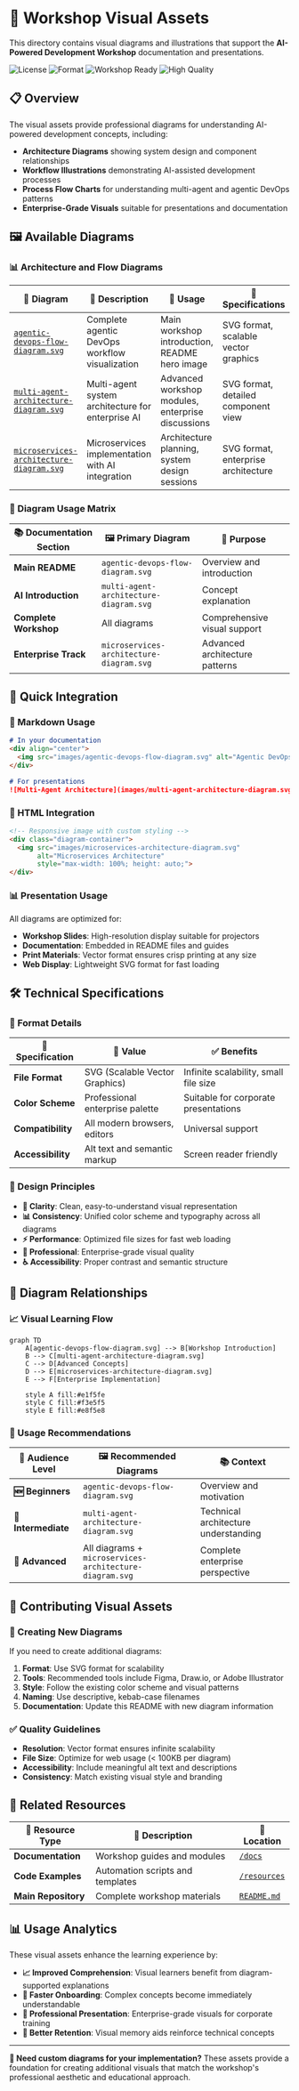 # 🎨 Workshop Visual Assets

This directory contains visual diagrams and illustrations that support the **AI-Powered Development Workshop** documentation and presentations.

![License](https://img.shields.io/badge/License-MIT-blue.svg)
![Format](https://img.shields.io/badge/Format-SVG-brightgreen)
![Workshop Ready](https://img.shields.io/badge/Workshop-Ready-blue)
![High Quality](https://img.shields.io/badge/Quality-Enterprise_Grade-gold)

## 📋 Overview

The visual assets provide professional diagrams for understanding AI-powered development concepts, including:

- **Architecture Diagrams** showing system design and component relationships
- **Workflow Illustrations** demonstrating AI-assisted development processes
- **Process Flow Charts** for understanding multi-agent and agentic DevOps patterns
- **Enterprise-Grade Visuals** suitable for presentations and documentation

## 🖼️ Available Diagrams

### 📊 Architecture and Flow Diagrams

| 🎨 Diagram | 📖 Description | 🎯 Usage | 📐 Specifications |
|------------|----------------|----------|-------------------|
| [`agentic-devops-flow-diagram.svg`](agentic-devops-flow-diagram.svg) | Complete agentic DevOps workflow visualization | Main workshop introduction, README hero image | SVG format, scalable vector graphics |
| [`multi-agent-architecture-diagram.svg`](multi-agent-architecture-diagram.svg) | Multi-agent system architecture for enterprise AI | Advanced workshop modules, enterprise discussions | SVG format, detailed component view |
| [`microservices-architecture-diagram.svg`](microservices-architecture-diagram.svg) | Microservices implementation with AI integration | Architecture planning, system design sessions | SVG format, enterprise architecture |

### 🎯 Diagram Usage Matrix

| 📚 Documentation Section | 🖼️ Primary Diagram | 🎯 Purpose |
|--------------------------|-------------------|-------------|
| **Main README** | `agentic-devops-flow-diagram.svg` | Overview and introduction |
| **AI Introduction** | `multi-agent-architecture-diagram.svg` | Concept explanation |
| **Complete Workshop** | All diagrams | Comprehensive visual support |
| **Enterprise Track** | `microservices-architecture-diagram.svg` | Advanced architecture patterns |

## 🚀 Quick Integration

### 📝 Markdown Usage

```markdown
# In your documentation
<div align="center">
  <img src="images/agentic-devops-flow-diagram.svg" alt="Agentic DevOps Flow" width="700">
</div>

# For presentations
![Multi-Agent Architecture](images/multi-agent-architecture-diagram.svg)
```

### 🎨 HTML Integration

```html
<!-- Responsive image with custom styling -->
<div class="diagram-container">
  <img src="images/microservices-architecture-diagram.svg" 
       alt="Microservices Architecture" 
       style="max-width: 100%; height: auto;">
</div>
```

### 📊 Presentation Usage

All diagrams are optimized for:
- **Workshop Slides**: High-resolution display suitable for projectors
- **Documentation**: Embedded in README files and guides
- **Print Materials**: Vector format ensures crisp printing at any size
- **Web Display**: Lightweight SVG format for fast loading

## 🛠️ Technical Specifications

### 📐 Format Details

| 🎯 Specification | 📖 Value | ✅ Benefits |
|------------------|----------|-------------|
| **File Format** | SVG (Scalable Vector Graphics) | Infinite scalability, small file size |
| **Color Scheme** | Professional enterprise palette | Suitable for corporate presentations |
| **Compatibility** | All modern browsers, editors | Universal support |
| **Accessibility** | Alt text and semantic markup | Screen reader friendly |

### 🎨 Design Principles

- **🎯 Clarity**: Clean, easy-to-understand visual representation
- **📊 Consistency**: Unified color scheme and typography across all diagrams
- **⚡ Performance**: Optimized file sizes for fast web loading
- **🏢 Professional**: Enterprise-grade visual quality
- **♿ Accessibility**: Proper contrast and semantic structure

## 🔄 Diagram Relationships

### 📈 Visual Learning Flow

```mermaid
graph TD
    A[agentic-devops-flow-diagram.svg] --> B[Workshop Introduction]
    B --> C[multi-agent-architecture-diagram.svg]
    C --> D[Advanced Concepts]
    D --> E[microservices-architecture-diagram.svg]
    E --> F[Enterprise Implementation]
    
    style A fill:#e1f5fe
    style C fill:#f3e5f5
    style E fill:#e8f5e8
```

### 🎯 Usage Recommendations

| 👥 Audience Level | 🖼️ Recommended Diagrams | 📚 Context |
|-------------------|------------------------|-------------|
| **🆕 Beginners** | `agentic-devops-flow-diagram.svg` | Overview and motivation |
| **🥈 Intermediate** | `multi-agent-architecture-diagram.svg` | Technical architecture understanding |
| **🥇 Advanced** | All diagrams + `microservices-architecture-diagram.svg` | Complete enterprise perspective |

## 📝 Contributing Visual Assets

### 🎨 Creating New Diagrams

If you need to create additional diagrams:

1. **Format**: Use SVG format for scalability
2. **Tools**: Recommended tools include Figma, Draw.io, or Adobe Illustrator
3. **Style**: Follow the existing color scheme and visual patterns
4. **Naming**: Use descriptive, kebab-case filenames
5. **Documentation**: Update this README with new diagram information

### ✅ Quality Guidelines

- **Resolution**: Vector format ensures infinite scalability
- **File Size**: Optimize for web usage (< 100KB per diagram)
- **Accessibility**: Include meaningful alt text and descriptions
- **Consistency**: Match existing visual style and branding

## 🔗 Related Resources

| 🎯 Resource Type | 📖 Description | 🔗 Location |
|------------------|----------------|-------------|
| **Documentation** | Workshop guides and modules | [`/docs`](../docs/) |
| **Code Examples** | Automation scripts and templates | [`/resources`](../resources/) |
| **Main Repository** | Complete workshop materials | [`README.md`](../README.md) |

## 📊 Usage Analytics

These visual assets enhance the learning experience by:

- **📈 Improved Comprehension**: Visual learners benefit from diagram-supported explanations
- **🎯 Faster Onboarding**: Complex concepts become immediately understandable
- **💼 Professional Presentation**: Enterprise-grade visuals for corporate training
- **🔄 Better Retention**: Visual memory aids reinforce technical concepts

---

**🎨 Need custom diagrams for your implementation?** These assets provide a foundation for creating additional visuals that match the workshop's professional aesthetic and educational approach.